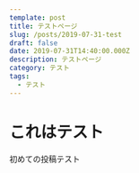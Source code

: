 ```yaml
---
template: post
title: テストページ
slug: /posts/2019-07-31-test
draft: false
date: 2019-07-31T14:40:00.000Z
description: テストページ
category: テスト
tags:
  - テスト
---
```

# これはテスト
初めての投稿テスト
